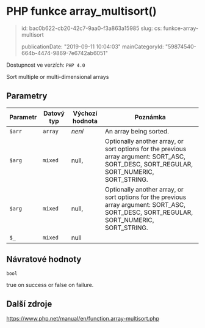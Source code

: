 PHP funkce array_multisort()
============================

> id: bac0b622-cb20-42c7-9aa0-f3a863a15985
> slug:
> 	cs: funkce-array-multisort
>
> publicationDate: "2019-09-11 10:04:03"
> mainCategoryId: "59874540-664b-4474-9869-7e6742ab6051"

Dostupnost ve verzích: `PHP 4.0`

Sort multiple or multi-dimensional arrays


Parametry
--------------

| Parametr | Datový typ | Výchozí hodnota | Poznámka |
|-----|-----|-----|-----|
| `$arr` | `array` | *není* | An array being sorted. |
| `$arg` | `mixed` | null, | Optionally another array, or sort options for the previous array argument: SORT_ASC, SORT_DESC, SORT_REGULAR, SORT_NUMERIC, SORT_STRING. |
| `$arg` | `mixed` | null, | Optionally another array, or sort options for the previous array argument: SORT_ASC, SORT_DESC, SORT_REGULAR, SORT_NUMERIC, SORT_STRING. |
| `$_` | `mixed` | null |  |


Návratové hodnoty
----------------

`bool`

true on success or false on failure.

Další zdroje
------------

https://www.php.net/manual/en/function.array-multisort.php
